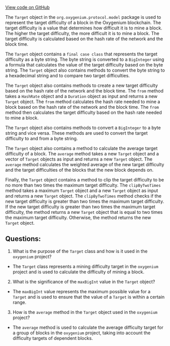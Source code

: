 [View code on GitHub](https://github.com/oxygenium/oxygenium/protocol/src/main/scala/org/oxygenium/protocol/model/Target.scala)

The `Target` object in the `org.oxygenium.protocol.model` package is used to represent the target difficulty of a block in the Oxygenium blockchain. The target difficulty is a value that determines how difficult it is to mine a block. The higher the target difficulty, the more difficult it is to mine a block. The target difficulty is calculated based on the hash rate of the network and the block time.

The `Target` object contains a `final case class` that represents the target difficulty as a byte string. The byte string is converted to a `BigInteger` using a formula that calculates the value of the target difficulty based on the byte string. The `Target` object also contains methods to convert the byte string to a hexadecimal string and to compare two target difficulties.

The `Target` object also contains methods to create a new target difficulty based on the hash rate of the network and the block time. The `from` method takes a `HashRate` object and a `Duration` object as input and returns a new `Target` object. The `from` method calculates the hash rate needed to mine a block based on the hash rate of the network and the block time. The `from` method then calculates the target difficulty based on the hash rate needed to mine a block.

The `Target` object also contains methods to convert a `BigInteger` to a byte string and vice versa. These methods are used to convert the target difficulty to and from a byte string.

The `Target` object also contains a method to calculate the average target difficulty of a block. The `average` method takes a new `Target` object and a vector of `Target` objects as input and returns a new `Target` object. The `average` method calculates the weighted average of the new target difficulty and the target difficulties of the blocks that the new block depends on.

Finally, the `Target` object contains a method to clip the target difficulty to be no more than two times the maximum target difficulty. The `clipByTwoTimes` method takes a maximum `Target` object and a new `Target` object as input and returns a new `Target` object. The `clipByTwoTimes` method checks if the new target difficulty is greater than two times the maximum target difficulty. If the new target difficulty is greater than two times the maximum target difficulty, the method returns a new `Target` object that is equal to two times the maximum target difficulty. Otherwise, the method returns the new `Target` object.
## Questions: 
 1. What is the purpose of the `Target` class and how is it used in the `oxygenium` project?
- The `Target` class represents a mining difficulty target in the `oxygenium` project and is used to calculate the difficulty of mining a block.
2. What is the significance of the `maxBigInt` value in the `Target` object?
- The `maxBigInt` value represents the maximum possible value for a `Target` and is used to ensure that the value of a `Target` is within a certain range.
3. How is the `average` method in the `Target` object used in the `oxygenium` project?
- The `average` method is used to calculate the average difficulty target for a group of blocks in the `oxygenium` project, taking into account the difficulty targets of dependent blocks.